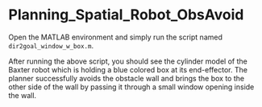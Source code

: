 # Planning_Spatial_Robot_ObsAvoid
Open the MATLAB environment and simply run the script named `dir2goal_window_w_box.m`.

After running the above script, you should see the cylinder model of the Baxter robot which is holding a blue colored box at its end-effector. The planner successfully avoids the obstacle wall and brings the box to the other side of the wall by passing it through a small window opening inside the wall. 
